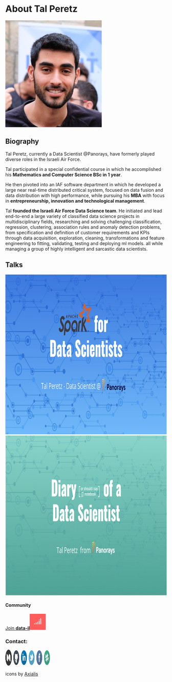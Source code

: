 # About Tal Peretz

<img src="./photos/profile.jpg" width="301" height="334" />

## Biography

Tal Peretz, currently a Data Scientist @Panorays, have formerly played diverse roles in the Israeli Air Force. 

Tal participated in a special confidential course in which he accomplished his **Mathematics and Computer Science BSc in 1 year**.

He then pivoted into an IAF software department in which he developed a large near real-time distributed critical system, focused on data fusion and data distribution with high performance, while pursuing his **MBA** with focus in **entrepreneurship, innovation and technological management**.

Tal **founded the Israeli Air Force Data Science team**. 
He initiated and lead end-to-end a large variety of classified data science projects in multidisciplinary fields, 
researching and solving challenging classification, regression, clustering, association rules and anomaly detection problems, 
from specification and definition of customer requirements and KPIs through data acquisition, exploration, cleaning, transformations and feature engineering to fitting, validating, testing and deploying ml models. 
all while managing a group of highly intelligent and sarcastic data scientists.

## Talks
[<img src="./photos/spark-for-data-scientists.png" height="500"/>](spark_for_data_scientists.md)
[<img src="./photos/diary-of-a-data-scientist.png" height="500"/>](diary_of_a_data_scientist.md)

#### Community
[Join **data-il**](https://goo.gl/UCSsrE)[<img src="./icons/data-il.png" width="50" height="50"/>](https://goo.gl/UCSsrE) 


### Contact:
[<img src="./icons/medium.png" width="20" height="50"/>](https://medium.com/@talperetz24)
[<img src="./icons/github.png" width="20" height="50"/>](https://github.com/talperetz)
[<img src="./icons/linkedin.png" width="20" height="50"/>](https://www.linkedin.com/in/tal-per/)
[<img src="./icons/twitter.png" width="20" height="50"/>](https://twitter.com/talperetz24)
[<img src="./icons/facebook.png" width="20" height="50"/>](https://www.facebook.com/talperetz24)
[<img src="./icons/slack.png" width="20" height="50"/>](https://goo.gl/UCSsrE)

icons by [Axialis](https://www.iconfinder.com/WillE)